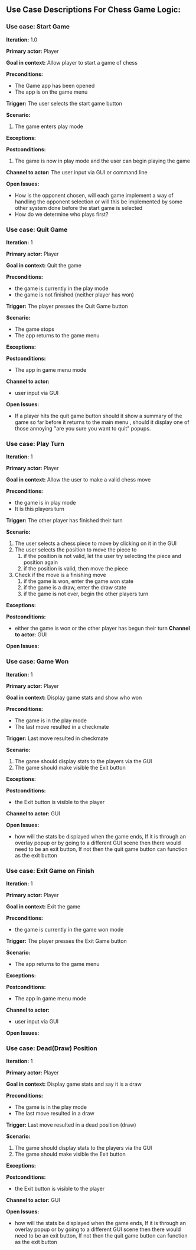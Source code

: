 ## Use Case Descriptions For Chess Game Logic:

### Use case: Start Game
**Iteration:** 1.0

**Primary actor:** Player

**Goal in context:** Allow player to start a game of chess

**Preconditions:**
* The Game app has been opened
* The app is on the game menu

**Trigger:** The user selects the start game button

**Scenario:**
1. The game enters play mode

**Exceptions:** 

**Postconditions:**
1. The game is now in play mode and the user can begin playing the game

**Channel to actor:** The user input via GUI or command line

**Open Issues:**
* How is the opponent chosen, will each game implement a way of handling the
opponent selection or will this be implemented by some other system done before the start game is selected
* How do we determine who plays first?

### Use case: Quit Game
**Iteration:** 1

**Primary actor:** Player

**Goal in context:** Quit the game

**Preconditions:**
* the game is currently in the play mode
* the game is not finished (neither player has won)

**Trigger:** The player presses the Quit Game button

**Scenario:**
* The game stops
* The app returns to the game menu 

**Exceptions:**

**Postconditions:**
* The app in game menu mode

**Channel to actor:**
* user input via GUI

**Open Issues:**
* If a player hits the quit game button should it show a summary of the game so far before it returns to the main menu
, should it display one of those annoying "are you sure you want to quit" popups. 


### Use case: Play Turn
**Iteration:** 1

**Primary actor:** Player

**Goal in context:** Allow the user to make a valid chess move

**Preconditions:** 
* the game is in play mode
* It is this players turn

**Trigger:** The other player has finished their turn

**Scenario:** 
1. The user selects a chess piece to move by clicking on it in the GUI
2. The user selects the position to move the piece to
   1. if the position is not valid, let the user try selecting the piece and position again
   2. if the position is valid, then move the piece
3. Check if the move is a finishing move
    1. if the game is won, enter the game won state
   2. if the game is a draw, enter the draw state
   3. if the game is not over, begin the other players turn

**Exceptions:**

**Postconditions:**
* either the game is won or the other player has begun their turn
**Channel to actor:** GUI

**Open Issues:**


### Use case: Game Won
**Iteration:** 1

**Primary actor:** Player

**Goal in context:** Display game stats and show who won

**Preconditions:**
* The game is in the play mode
* The last move resulted in a checkmate

**Trigger:** Last move resulted in checkmate

**Scenario:**
1. The game should display stats to the players via the GUI
2. The game should make visible the Exit button

**Exceptions:**

**Postconditions:**
* the Exit button is visible to the player

**Channel to actor:** GUI

**Open Issues:**
* how will the stats be displayed when the game ends, If it is through an overlay popup or by going to a different GUI scene then there would need to be an exit button,
If not then the quit game button can function as the exit button

### Use case: Exit Game on Finish
**Iteration:** 1

**Primary actor:** Player

**Goal in context:** Exit the game

**Preconditions:**
* the game is currently in the game won mode

**Trigger:** The player presses the Exit Game button

**Scenario:**
* The app returns to the game menu

**Exceptions:**

**Postconditions:**
* The app in game menu mode

**Channel to actor:**
* user input via GUI

**Open Issues:**

### Use case: Dead(Draw) Position
**Iteration:** 1

**Primary actor:** Player

**Goal in context:** Display game stats and say it is a draw

**Preconditions:**
* The game is in the play mode
* The last move resulted in a draw

**Trigger:** Last move resulted in a dead position (draw)

**Scenario:**
1. The game should display stats to the players via the GUI
2. The game should make visible the Exit button

**Exceptions:**

**Postconditions:**
* the Exit button is visible to the player

**Channel to actor:** GUI

**Open Issues:**
* how will the stats be displayed when the game ends, If it is through an overlay popup or by going to a different GUI scene then there would need to be an exit button,
  If not then the quit game button can function as the exit button


